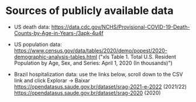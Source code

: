 # Sources of publicly available data

-  US death data: https://data.cdc.gov/NCHS/Provisional-COVID-19-Death-Counts-by-Age-in-Years-/3apk-4u4f

- US population data: https://www.census.gov/data/tables/2020/demo/popest/2020-demographic-analysis-tables.html ("xls Table 1. Total U.S. Resident Population by Age, Sex, and Series: April 1, 2020 (In thousands)")   

- Brazil hospitalization data: use the links below, scroll down to the CSV link and click Explorar -> Baixar
    https://opendatasus.saude.gov.br/dataset/srag-2021-e-2022 (2021/22)
    https://opendatasus.saude.gov.br/dataset/srag-2020 (2020)
